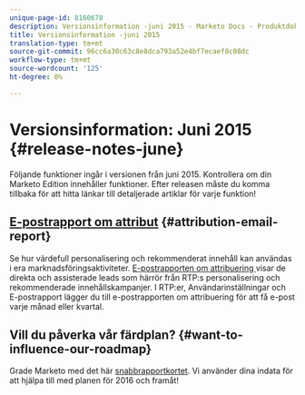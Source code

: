 ```yaml
---
unique-page-id: 8160678
description: Versionsinformation -juni 2015 - Marketo Docs - Produktdokumentation
title: Versionsinformation -juni 2015
translation-type: tm+mt
source-git-commit: 96cc6a30c63c8e8dca793a52e4bf7ecaef8c08dc
workflow-type: tm+mt
source-wordcount: '125'
ht-degree: 0%

---
```



# Versionsinformation: Juni 2015 {#release-notes-june}

Följande funktioner ingår i versionen från juni 2015. Kontrollera om din Marketo Edition innehåller funktioner. Efter releasen måste du komma tillbaka för att hitta länkar till detaljerade artiklar för varje funktion!

## [E-postrapport om attribut](../../product-docs/web-personalization/reporting-for-web-personalization/email-reports.md)  {#attribution-email-report}

Se hur värdefull personalisering och rekommenderat innehåll kan användas i era marknadsföringsaktiviteter. [E-postrapporten om attribuering ](../../product-docs/web-personalization/reporting-for-web-personalization/email-reports.md) visar de direkta och assisterade leads som härrör från RTP:s personalisering och rekommenderade innehållskampanjer. I RTP:er, Användarinställningar och E-postrapport lägger du till e-postrapporten om attribuering för att få e-post varje månad eller kvartal.

## Vill du påverka vår färdplan? {#want-to-influence-our-roadmap}

Grade Marketo med det här [snabbrapportkortet](https://www.surveymonkey.com/s/VG9YCT5). Vi använder dina indata för att hjälpa till med planen för 2016 och framåt!
